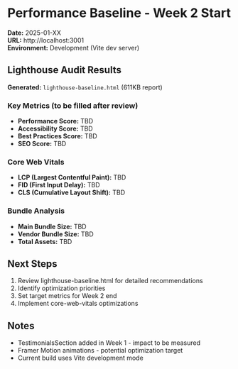 # Performance Baseline - Week 2 Start

**Date:** 2025-01-XX  
**URL:** http://localhost:3001  
**Environment:** Development (Vite dev server)

## Lighthouse Audit Results

**Generated:** `lighthouse-baseline.html` (611KB report)

### Key Metrics (to be filled after review)
- **Performance Score:** TBD
- **Accessibility Score:** TBD  
- **Best Practices Score:** TBD
- **SEO Score:** TBD

### Core Web Vitals
- **LCP (Largest Contentful Paint):** TBD
- **FID (First Input Delay):** TBD
- **CLS (Cumulative Layout Shift):** TBD

### Bundle Analysis
- **Main Bundle Size:** TBD
- **Vendor Bundle Size:** TBD
- **Total Assets:** TBD

## Next Steps
1. Review lighthouse-baseline.html for detailed recommendations
2. Identify optimization priorities
3. Set target metrics for Week 2 end
4. Implement core-web-vitals optimizations

## Notes
- TestimonialsSection added in Week 1 - impact to be measured
- Framer Motion animations - potential optimization target
- Current build uses Vite development mode 
